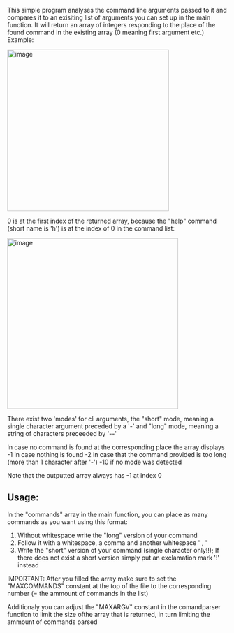 This simple program analyses the command line arguments passed to it and compares it to an exisiting list of arguments you can set up in the main function.
It will return an array of integers responding to the place of the found command in the existing array (0 meaning first argument etc.) 
Example:

<img width="370" alt="image" src="https://github.com/user-attachments/assets/cf700071-273b-4d3f-9fea-67451104da5f" />

0 is at the first index of the returned array, because the "help" command (short name is 'h') is at the index of 0 in the command list:

<img width="391" alt="image" src="https://github.com/user-attachments/assets/eb6d4a9a-3e4a-4407-9c39-a72624f410e4" />

There exist two 'modes' for cli arguments, the "short" mode, meaning a single character argument preceded by a '-' and "long" mode, meaning a string of characters preceeded by '--'

In case no command is found at the corresponding place the array displays 
-1 in case nothing is found 
-2 in case that the command provided is too long (more than 1 character after '-')
-10 if no mode was detected 

Note that the outputted array always has -1 at index 0 


## Usage:
In the "commands" array in the main function, you can place as many commands as you want using this format:
1. Without whitespace write the "long" version of your command
2. Follow it with a whitespace, a comma and another whitespace ' , '
3. Write the "short" version of your command (single character only!!); If there does not exist a short version simply put an exclamation mark '!' instead

IMPORTANT: 
After you filled the array make sure to set the "MAXCOMMANDS" constant at the top of the file to the corresponding number (= the ammount of commands in the list) 

Additionaly you can adjust the "MAXARGV" constant in the comandparser function to limit the size ofthe array that is returned, in turn limiting the ammount of commands parsed 
